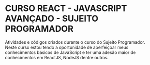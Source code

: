 # CURSO REACT - JAVASCRIPT AVANÇADO - SUJEITO PROGRAMADOR
Atividades e códigos criados durante o curso do Sujeito Programador. Neste curso estou tendo a oportunidade de aperfeiçoar meus conhecimentos básicos de JavaScript e ter uma adesão maior de conhecimentos em ReactJS, NodeJS dentre outros.
